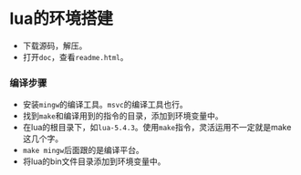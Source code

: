 # lua的环境搭建
- 下载源码，解压。
- 打开`doc`，查看`readme.html`。
### 编译步骤
- 安装`mingw`的编译工具。`msvc`的编译工具也行。
- 找到`make`和编译用到的指令的目录，添加到环境变量中。
- 在lua的根目录下，如`lua-5.4.3`。使用`make`指令，灵活运用不一定就是make这几个字。
- `make mingw`后面跟的是编译平台。
- 将lua的bin文件目录添加到环境变量中。